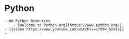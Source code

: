 # Python
	- ## Python Resources
		- [Welcome to Python.org](https://www.python.org/)
	- {{video https://www.youtube.com/watch?v=x7X9w_GIm1s}}
	-